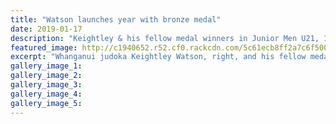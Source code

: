 ```yaml
---
title: "Watson launches year with bronze medal"
date: 2019-01-17
description: "Keightley & his fellow medal winners in Junior Men U21, 100kg+ grade at the 43rd Matsuru Dutch Espior Judo Open..."
featured_image: http://c1940652.r52.cf0.rackcdn.com/5c61ecb8ff2a7c6f500000e5/Keightley-17.1.19-Chron.jpg
excerpt: "Whanganui judoka Keightley Watson, right, and his fellow medal winners in the Junior Men U21, 100kg+ grade at the 43rd Matsuru Dutch Espior Judo Open in Holland at the weekend."
gallery_image_1: 
gallery_image_2: 
gallery_image_3: 
gallery_image_4: 
gallery_image_5: 
---
```


